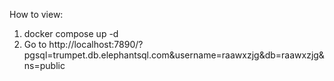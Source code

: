 How to view:

1. docker compose up -d
2. Go to http://localhost:7890/?pgsql=trumpet.db.elephantsql.com&username=raawxzjg&db=raawxzjg&ns=public